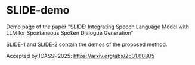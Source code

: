 # SLIDE-demo

Demo page of the paper "SLIDE: Integrating Speech Language Model with LLM for Spontaneous Spoken Dialogue Generation"

SLIDE-1 and SLIDE-2 contain the demos of the proposed method.

Accepted by ICASSP2025: https://arxiv.org/abs/2501.00805
